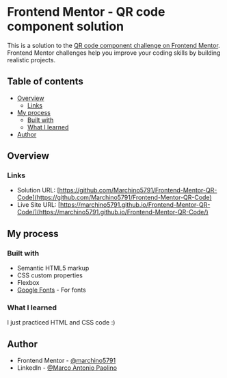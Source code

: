 # Frontend Mentor - QR code component solution

This is a solution to the [QR code component challenge on Frontend Mentor](https://www.frontendmentor.io/challenges/qr-code-component-iux_sIO_H). Frontend Mentor challenges help you improve your coding skills by building realistic projects. 

## Table of contents

- [Overview](#overview)
  - [Links](#links)
- [My process](#my-process)
  - [Built with](#built-with)
  - [What I learned](#what-i-learned)
- [Author](#author)

## Overview

### Links

- Solution URL: [https://github.com/Marchino5791/Frontend-Mentor-QR-Code](https://github.com/Marchino5791/Frontend-Mentor-QR-Code)
- Live Site URL: [https://marchino5791.github.io/Frontend-Mentor-QR-Code/](https://marchino5791.github.io/Frontend-Mentor-QR-Code/)

## My process

### Built with

- Semantic HTML5 markup
- CSS custom properties
- Flexbox
- [Google Fonts](https://fonts.google.com/) - For fonts

### What I learned

I just practiced HTML and CSS code :)

## Author

- Frontend Mentor - [@marchino5791](https://www.frontendmentor.io/profile/marchino5791)
- LinkedIn - [@Marco Antonio Paolino](https://www.linkedin.com/in/marco-paolino/)
